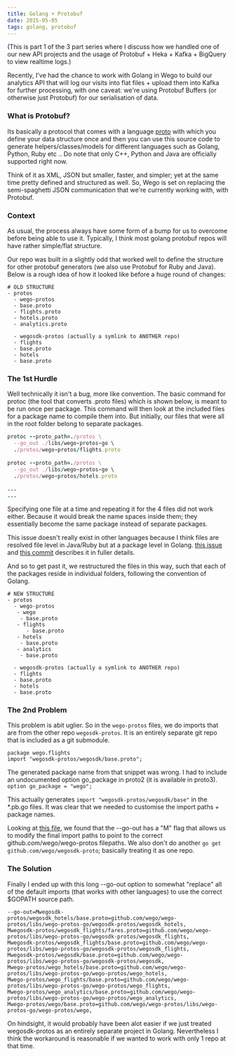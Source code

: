 ```yaml
---
title: Golang + Protobuf
date: 2015-05-05
tags: golang, protobuf
---
```


(This is part 1 of the 3 part series where I discuss how we handled one of our new API projects and the usage of Protobuf + Heka + Kafka + BigQuery to view realtime logs.)

Recently, I've had the chance to work with Golang in Wego to build our analytics API that will log our visits into flat files + upload them into Kafka for further processing, with one caveat: we're using Protobuf Buffers (or otherwise just Protobuf) for our serialisation of data.

### What is Protobuf?

Its basically a protocol that comes with a language [proto](https://developers.google.com/protocol-buffers/docs/proto "proto") with which you define your data structure once and then you can use this source code to generate helpers/classes/models for different languages such as Golang, Python, Ruby etc .. Do note that only C++, Python and Java are officially supported right now.

Think of it as XML, JSON but smaller, faster, and simpler; yet at the same time pretty defined and structured as well. 
So, Wego is set on replacing the semi-spaghetti JSON communication that we're currently working with, with Protobuf. 

### Context

As usual, the process always have some form of a bump for us to overcome before being able to use it. Typically, I think most golang protobuf repos will have rather simple/flat structure. 

Our repo was built in a slightly odd that worked well to define the structure for other protobuf generators (we also use Protobuf for Ruby and Java). Below is a rough idea of how it looked like before a huge round of changes:

```
# OLD STRUCTURE
- protos
  - wego-protos
  - base.proto
  - flights.proto
  - hotels.proto
  - analytics.proto
  
  - wegosdk-protos (actually a symlink to ANOTHER repo)
  - flights
  - base.proto
  - hotels
  - base.proto
```

### The 1st Hurdle

Well technically it isn't a bug, more like convention. The basic command for protoc (the tool that converts .proto files) which is shown below, is meant to be run once per package. This command will then look at the included files for a package name to compile them into. But initially, our files that were all in the root folder belong to separate packages. 

```ruby
protoc --proto_path=./protos \
  --go_out ./libs/wego-protos-go \
  ./protos/wego-protos/flights.proto
  
protoc --proto_path=./protos \
  --go_out ./libs/wego-protos-go \
  ./protos/wego-protos/hotels.proto
  
...
...
```

Specifying one file at a time and repeating it for the 4 files did not work either. Because it would break the name spaces inside them; they essentially become the same package instead of separate packages. 

This issue doesn't really exist in other languages because I think files are resolved file level in Java/Ruby but at a package level in Golang. [this issue](https://github.com/golang/protobuf/issues/8 "import issue") and [this commit](https://github.com/golang/protobuf/commit/dded9133a99a3cd7c3a9d24a9f85c2b8ef76ff31 "commit") describes it in fuller details.

And so to get past it, we restructured the files in this way, such that each of the packages reside in individual folders, following the convention of Golang. 

```
# NEW STRUCTURE
- protos
  - wego-protos
   - wego
    - base.proto
   - flights
      - base.proto
   - hotels
    - base.proto 
   - analytics 
    - base.proto

  - wegosdk-protos (actually a symlink to ANOTHER repo)
  - flights
  - base.proto
  - hotels
  - base.proto
```


### The 2nd Problem

This problem is abit uglier. So in the ```wego-protos``` files, we do imports that are from the other repo ```wegosdk-protos```. It is an entirely separate git repo that is included as a git submodule. 

```
package wego.flights
import "wegosdk-protos/wegosdk/base.proto";
```

The generated package name from that snippet was wrong. I had to include an undocumented option go_package in proto2 (it is available in proto3). ``` option go_package = "wego"; ```


This actually generates ```import "wegosdk-protos/wegosdk/base"``` in the *.pb.go files. It was clear that we needed to customise the import paths + package names.

Looking at [this file](https://github.com/golang/protobuf/blob/master/protoc-gen-go/plugin/Makefile#L38 "protobuf code"), we found that the --go-out has a "M" flag that allows us to modify the final import paths to point to the correct github.com/wego/wego-protos filepaths. We also don't do another ```go get github.com/wego/wegosdk-proto```; basically treating it as one repo.


### The Solution

Finally I ended up with this long --go-out option to somewhat "replace" all of the default imports (that works with other languages) to use the correct $GOPATH source path.

```
--go-out=Mwegosdk-protos/wegosdk_hotels/base.proto=github.com/wego/wego-protos/libs/wego-protos-go/wegosdk-protos/wegosdk_hotels,
Mwegosdk-protos/wegosdk_flights/fares.proto=github.com/wego/wego-protos/libs/wego-protos-go/wegosdk-protos/wegosdk_flights,
Mwegosdk-protos/wegosdk_flights/base.proto=github.com/wego/wego-protos/libs/wego-protos-go/wegosdk-protos/wegosdk_flights,
Mwegosdk-protos/wegosdk/base.proto=github.com/wego/wego-protos/libs/wego-protos-go/wegosdk-protos/wegosdk,
Mwego-protos/wego_hotels/base.proto=github.com/wego/wego-protos/libs/wego-protos-go/wego-protos/wego_hotels,
Mwego-protos/wego_flights/base.proto=github.com/wego/wego-protos/libs/wego-protos-go/wego-protos/wego_flights,
Mwego-protos/wego_analytics/base.proto=github.com/wego/wego-protos/libs/wego-protos-go/wego-protos/wego_analytics,
Mwego-protos/wego/base.proto=github.com/wego/wego-protos/libs/wego-protos-go/wego-protos/wego,

```

On hindsight, it would probably have been alot easier if we just treated wegosdk-protos as an entirely separate project in Golang. Nevertheless I think the workaround is reasonable if we wanted to work with only 1 repo at that time.


